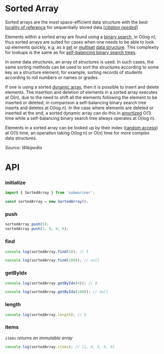 # Sorted Array

Sorted arrays are the most space-efficient data structure with the best [locality of reference](https://en.wikipedia.org/wiki/Locality_of_reference 'Locality of reference') for sequentially stored data.[_[citation needed](https://en.wikipedia.org/wiki/Wikipedia:Citation_needed 'Wikipedia:Citation needed')_]

Elements within a sorted array are found using a [binary search](https://en.wikipedia.org/wiki/Binary_search 'Binary search'), in O(log _n_); thus sorted arrays are suited for cases when one needs to be able to look up elements quickly, e.g. as a [set](<https://en.wikipedia.org/wiki/Set_(computer_science)> 'Set (computer science)') or [multiset](<https://en.wikipedia.org/wiki/Set_(computer_science)#Multiset> 'Set (computer science)') [data structure](https://en.wikipedia.org/wiki/Data_structure 'Data structure'). This complexity for lookups is the same as for [self-balancing binary search trees](https://en.wikipedia.org/wiki/Self-balancing_binary_search_tree 'Self-balancing binary search tree').

In some data structures, an array of structures is used. In such cases, the same sorting methods can be used to sort the structures according to some key as a structure element; for example, sorting records of students according to roll numbers or names or grades.

If one is using a sorted [dynamic array](https://en.wikipedia.org/wiki/Dynamic_array 'Dynamic array'), then it is possible to insert and delete elements. The insertion and deletion of elements in a sorted array executes at O(_n_), due to the need to shift all the elements following the element to be inserted or deleted; in comparison a self-balancing binary search tree inserts and deletes at O(log _n_). In the case where elements are deleted or inserted at the end, a sorted dynamic array can do this in [amortized](https://en.wikipedia.org/wiki/Amortized_analysis 'Amortized analysis') O(1) time while a self-balancing binary search tree always operates at O(log _n_).

Elements in a sorted array can be looked up by their index ([random access](https://en.wikipedia.org/wiki/Random_access 'Random access')) at O(1) time, an operation taking O(log _n_) or O(_n_) time for more complex data structures.

_Source: Wikipedia_

# API

### initialize

```typescript
import { SortedArray } from 'submariner';

const sortedArray = new SortedArray();
```

### push

```typescript
sortedArray.push(5);
sortedArray.push(1, 9, 4, 6);
```

### find

```typescript
console.log(sortedArray.find(5)); // 5

console.log(sortedArray.find(100)); // null
```

### getByIdx

```typescript
console.log(sortedArray.getByIdx(4)); // 9

console.log(sortedArray.getByIdx(100)); // null
```

### length

```typescript
console.log(sortedArray.length); // 5
```

### items

_`items` returns an immutable array_

```typescript
console.log(sortedArray.items); // [1, 4, 5, 6, 9]
```

